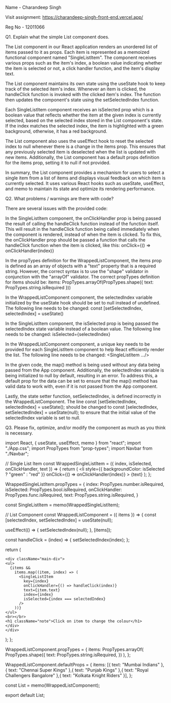 Name - Charandeep Singh

Visit assignment: https://charandeep-singh-front-end.vercel.app/

Reg No - 12011066

Q1. Explain what the simple List component does.

The List component in our React application renders an unordered list of items passed to it as props. Each item is represented as a memoized functional component named "SingleListItem". The component receives various props such as the item's index, a boolean value indicating whether the item is selected or not, a click handler function, and the item's display text.


The List component maintains its own state using the useState hook to keep track of the selected item's index. Whenever an item is clicked, the handleClick function is invoked with the clicked item's index. The function then updates the component's state using the setSelectedIndex function.


Each SingleListItem component receives an isSelected prop which is a boolean value that reflects whether the item at the given index is currently selected, based on the selected index stored in the List component's state. If the index matches the selected index, the item is highlighted with a green background, otherwise, it has a red background.


The List component also uses the useEffect hook to reset the selected index to null whenever there is a change in the items prop. This ensures that any previously selected item is deselected when the list is updated with new items. Additionally, the List component has a default props definition for the items prop, setting it to null if not provided.


In summary, the List component provides a mechanism for users to select a single item from a list of items and displays visual feedback on which item is currently selected. It uses various React hooks such as useState, useEffect, and memo to maintain its state and optimize its rendering performance.




Q2. What problems / warnings are there with code?

There are several issues with the provided code:

In the SingleListItem component, the onClickHandler prop is being passed the result of calling the handleClick function instead of the function itself. This will result in the handleClick function being called immediately when the component is rendered, instead of when the item is clicked. To fix this, the onClickHandler prop should be passed a function that calls the handleClick function when the item is clicked, like this: onClick={() => onClickHandler(index)}


In the propTypes definition for the WrappedListComponent, the items prop is defined as an array of objects with a "text" property that is a required string. However, the correct syntax is to use the "shape" validator in conjunction with the "arrayOf" validator. The correct propTypes definition for items should be: items: PropTypes.arrayOf(PropTypes.shape({ text: PropTypes.string.isRequired }))

In the WrappedListComponent component, the selectedIndex variable initialized by the useState hook should be set to null instead of undefined. The following line needs to be changed: const [setSelectedIndex, selectedIndex] = useState()

In the SingleListItem component, the isSelected prop is being passed the selectedIndex state variable instead of a boolean value. The following line needs to be changed: isSelected={selectedIndex}

In the WrappedListComponent component, a unique key needs to be provided for each SingleListItem component to help React efficiently render the list. The following line needs to be changed: <SingleListItem .../>

In the given code, the map() method is being used without any data being passed from the App component. Additionally, the selectedIndex variable is being initialized to null by default, resulting in an error. To address this, a default prop for the data can be set to ensure that the map() method has valid data to work with, even if it is not passed from the App component.

Lastly, the state setter function, setSelectedIndex, is defined incorrectly in the WrappedListComponent. The line const [setSelectedIndex, selectedIndex] = useState(); should be changed to const [selectedIndex, setSelectedIndex] = useState(null); to ensure that the initial value of the selectedIndex variable is set to null.


Q3. Please fix, optimize, and/or modify the component as much as you think is necessary.

import React, { useState, useEffect, memo } from "react";
import "./App.css";
import PropTypes from "prop-types";
import Navbar from "./Navbar";


// Single List Item
const WrappedSingleListItem = ({ index, isSelected, onClickHandler, text }) => {
  return (
    <li
      style={{ backgroundColor: isSelected ? "green" : "red" }}
      onClick={() => onClickHandler(index)}
    >
      {text}
    </li>
  );
};

WrappedSingleListItem.propTypes = {
  index: PropTypes.number.isRequired,
  isSelected: PropTypes.bool.isRequired,
  onClickHandler: PropTypes.func.isRequired,
  text: PropTypes.string.isRequired,
}

const SingleListItem = memo(WrappedSingleListItem);

// List Component
const WrappedListComponent = ({ items }) => {
  const [selectedIndex, setSelectedIndex] = useState(null);

  useEffect(() => {
    setSelectedIndex(null);
  }, [items]);

  const handleClick = (index) => {
    setSelectedIndex(index);
  };

  return (
    <div>
      <Navbar />

    <div className="main-div">
    <ul>
      {items &&
        items.map((item, index) => (
          <SingleListItem
            key={index}
            onClickHandler={() => handleClick(index)}
            text={item.text}
            index={index}
            isSelected={index === selectedIndex}
          />
        ))}
    </ul>
    <br></br>
    <h1 className="note">Click on item to change the colour</h1>
    </div>
    </div>
  );
};

WrappedListComponent.propTypes = {
  items: PropTypes.arrayOf(
    PropTypes.shape({
      text: PropTypes.string.isRequired,
    })
  ),
};

WrappedListComponent.defaultProps = {
  items: [{ text: "Mumbai Indians" }, { text: "Chennai Super Kings" },{ text: "Punjab Kings" },{ text: "Royal Challengers Bangalore" },{ text: "Kolkata Knight Riders" }],
};


const List = memo(WrappedListComponent);

export default List;




